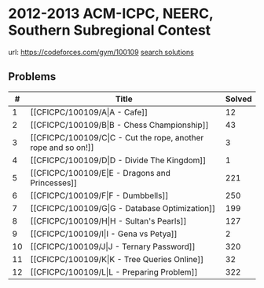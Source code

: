 # 2012-2013 ACM-ICPC, NEERC, Southern Subregional Contest

url: https://codeforces.com/gym/100109
[search solutions](https://www.google.com/search?q=Solution+OR+題解+2012-2013+ACM-ICPC,+NEERC,+Southern+Subregional+Contest)

## Problems

| # | Title | Solved |
| --- | --- | --- |
|1|[[CFICPC/100109/A\|A - Cafe]]|12|
|2|[[CFICPC/100109/B\|B - Chess Championship]]|43|
|3|[[CFICPC/100109/C\|C - Cut the rope, another rope and so on!]]|3|
|4|[[CFICPC/100109/D\|D - Divide The Kingdom]]|1|
|5|[[CFICPC/100109/E\|E - Dragons and Princesses]]|221|
|6|[[CFICPC/100109/F\|F - Dumbbells]]|250|
|7|[[CFICPC/100109/G\|G - Database Optimization]]|199|
|8|[[CFICPC/100109/H\|H - Sultan's Pearls]]|127|
|9|[[CFICPC/100109/I\|I - Gena vs Petya]]|2|
|10|[[CFICPC/100109/J\|J - Ternary Password]]|320|
|11|[[CFICPC/100109/K\|K - Tree Queries Online]]|32|
|12|[[CFICPC/100109/L\|L - Preparing Problem]]|322|
